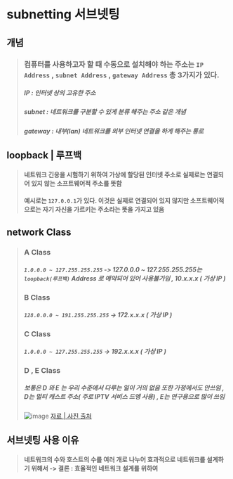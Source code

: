 # subnetting 서브넷팅

## 개념
> ### 컴퓨터를 사용하고자 할 때 수동으로 설치해야 하는 주소는 `IP Address` , `subnet Address` , `gateway Address` 총 3가지가 있다.
> ##### IP      : 인터넷 상의 고유한 주소
> ##### subnet  : 네트워크를 구분할 수 있게 분류 해주는 주소 같은 개념
> ##### gateway : 내부(lan) 네트워크를 외부 인터넷 연결을 하게 해주는 통로

## loopback | 루프백
> #### 네트워크 긴응을 시험하기 위하여 가상에 할당된 인터넷 주소로 실제로는 연결되어 있지 않는 소프트웨어적 주소를 뜻함
> #### 예시로는 `127.0.0.1`가 있다. 이것은 실제로 연결되어 있지 않지만 소프트웨어적으로는 자기 자신을 가르키는 주소라는 뜻을 가지고 있음

## network Class
> ### A Class
> ##### `1.0.0.0 ~ 127.255.255.255` -> 127.0.0.0 ~ 127.255.255.255는 `loopback(루프백)` Address 로 예약되어 있어 사용불가임 , 10.x.x.x ( 가상 IP )
> ### B Class
> ##### `128.0.0.0 ~ 191.255.255.255` -> 172.x.x.x ( 가상 IP )
> ### C Class
> ##### `1.0.0.0 ~ 127.255.255.255` -> 192.x.x.x ( 가상 IP )
> ### D , E Class
> ##### 보통은 D 와 E 는 우리 수준에서 다루는 일이 거의 없음 또한 가정에서도 안쓰임 , D는 멀티 캐스트 주소( 주로 IPTV 서비스 드엥 사용) , E는 연구용으로 많이 쓰임
> ![image](https://user-images.githubusercontent.com/80656700/193397950-dc88b10c-a5dd-4d07-98d6-5ab8d501e1f5.png)
> <a href="https://code-lab1.tistory.com/34" alt="이미지 출처">자료 | 사진 출처</a>

## 서브넷팅 사용 이유
> #### 네트워크의 수와 호스트의 수를 여러 개로 나누어 효과적으로 네트워크를 설계하기 위해서 -> 결론 : 효율적인 네트워크 설계를 위하여
